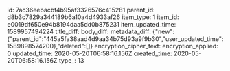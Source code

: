 id: 7ac36eebacbf4b95af3326576c415281
parent_id: d8b3c7829a344189b6a10a4d4933af26
item_type: 1
item_id: e0019df650e94b8194daa5dd0b875231
item_updated_time: 1589957494224
title_diff: 
body_diff: 
metadata_diff: {"new":{"parent_id":"445a5fa38aad4d9aa34b75d93a9f9b30","user_updated_time":1589898574200},"deleted":[]}
encryption_cipher_text: 
encryption_applied: 0
updated_time: 2020-05-20T06:58:16.156Z
created_time: 2020-05-20T06:58:16.156Z
type_: 13